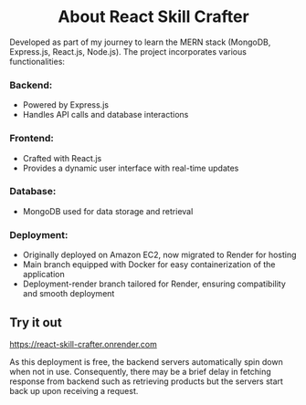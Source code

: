 <div align="center"><h1>About React Skill Crafter</h1></div>

Developed as part of my journey to learn the MERN stack (MongoDB, Express.js, React.js, Node.js). The project incorporates various functionalities:

### Backend: 
  - Powered by Express.js
  - Handles API calls and database interactions

### Frontend: 
  - Crafted with React.js
  - Provides a dynamic user interface with real-time updates

### Database:
  - MongoDB used for data storage and retrieval

### Deployment:
  - Originally deployed on Amazon EC2, now migrated to Render for hosting
  - Main branch equipped with Docker for easy containerization of the application
  - Deployment-render branch tailored for Render, ensuring compatibility and smooth deployment

## Try it out

https://react-skill-crafter.onrender.com

As this deployment is free, the backend servers automatically spin down when not in use. Consequently, there may be a brief delay in fetching response from backend such as retrieving products but the servers start back up upon receiving a request.
